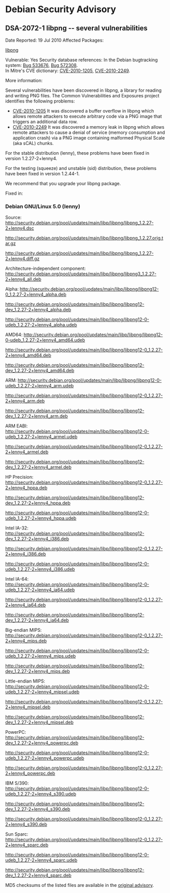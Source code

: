 
Debian Security Advisory
========================


DSA-2072-1 libpng -- several vulnerabilities
--------------------------------------------



Date Reported:
19 Jul 2010
Affected Packages:

[libpng](https://packages.debian.org/src:libpng)

Vulnerable:
Yes
Security database references:
In the Debian bugtracking system: [Bug 533676](https://bugs.debian.org/cgi-bin/bugreport.cgi?bug=533676), [Bug 572308](https://bugs.debian.org/cgi-bin/bugreport.cgi?bug=572308).  
In Mitre's CVE dictionary: [CVE-2010-1205](https://security-tracker.debian.org/tracker/CVE-2010-1205), [CVE-2010-2249](https://security-tracker.debian.org/tracker/CVE-2010-2249).  

More information:

Several vulnerabilities have been discovered in libpng, a library for
reading and writing PNG files. The Common Vulnerabilities and
Exposures project identifies the following problems:


* [CVE-2010-1205](https://security-tracker.debian.org/tracker/CVE-2010-1205)
It was discovered a buffer overflow in libpng which allows remote
 attackers to execute arbitrary code via a PNG image that triggers
 an additional data row.
* [CVE-2010-2249](https://security-tracker.debian.org/tracker/CVE-2010-2249)
It was discovered a memory leak in libpng which allows remote
 attackers to cause a denial of service (memory consumption and
 application crash) via a PNG image containing malformed Physical
 Scale (aka sCAL) chunks.


For the stable distribution (lenny), these problems have been fixed in
version 1.2.27-2+lenny4.


For the testing (squeeze) and unstable (sid) distribution, these
problems have been fixed in version 1.2.44-1.


We recommend that you upgrade your libpng package.



Fixed in:

### Debian GNU/Linux 5.0 (lenny)



Source:
 <http://security.debian.org/pool/updates/main/libp/libpng/libpng_1.2.27-2+lenny4.dsc>  

<http://security.debian.org/pool/updates/main/libp/libpng/libpng_1.2.27.orig.tar.gz>  

<http://security.debian.org/pool/updates/main/libp/libpng/libpng_1.2.27-2+lenny4.diff.gz>  

Architecture-independent component:
 <http://security.debian.org/pool/updates/main/libp/libpng/libpng3_1.2.27-2+lenny4_all.deb>  

Alpha:
 <http://security.debian.org/pool/updates/main/libp/libpng/libpng12-0_1.2.27-2+lenny4_alpha.deb>  

<http://security.debian.org/pool/updates/main/libp/libpng/libpng12-dev_1.2.27-2+lenny4_alpha.deb>  

<http://security.debian.org/pool/updates/main/libp/libpng/libpng12-0-udeb_1.2.27-2+lenny4_alpha.udeb>  

AMD64:
 <http://security.debian.org/pool/updates/main/libp/libpng/libpng12-0-udeb_1.2.27-2+lenny4_amd64.udeb>  

<http://security.debian.org/pool/updates/main/libp/libpng/libpng12-0_1.2.27-2+lenny4_amd64.deb>  

<http://security.debian.org/pool/updates/main/libp/libpng/libpng12-dev_1.2.27-2+lenny4_amd64.deb>  

ARM:
 <http://security.debian.org/pool/updates/main/libp/libpng/libpng12-0-udeb_1.2.27-2+lenny4_arm.udeb>  

<http://security.debian.org/pool/updates/main/libp/libpng/libpng12-0_1.2.27-2+lenny4_arm.deb>  

<http://security.debian.org/pool/updates/main/libp/libpng/libpng12-dev_1.2.27-2+lenny4_arm.deb>  

ARM EABI:
 <http://security.debian.org/pool/updates/main/libp/libpng/libpng12-0-udeb_1.2.27-2+lenny4_armel.udeb>  

<http://security.debian.org/pool/updates/main/libp/libpng/libpng12-0_1.2.27-2+lenny4_armel.deb>  

<http://security.debian.org/pool/updates/main/libp/libpng/libpng12-dev_1.2.27-2+lenny4_armel.deb>  

HP Precision:
 <http://security.debian.org/pool/updates/main/libp/libpng/libpng12-0_1.2.27-2+lenny4_hppa.deb>  

<http://security.debian.org/pool/updates/main/libp/libpng/libpng12-dev_1.2.27-2+lenny4_hppa.deb>  

<http://security.debian.org/pool/updates/main/libp/libpng/libpng12-0-udeb_1.2.27-2+lenny4_hppa.udeb>  

Intel IA-32:
 <http://security.debian.org/pool/updates/main/libp/libpng/libpng12-dev_1.2.27-2+lenny4_i386.deb>  

<http://security.debian.org/pool/updates/main/libp/libpng/libpng12-0_1.2.27-2+lenny4_i386.deb>  

<http://security.debian.org/pool/updates/main/libp/libpng/libpng12-0-udeb_1.2.27-2+lenny4_i386.udeb>  

Intel IA-64:
 <http://security.debian.org/pool/updates/main/libp/libpng/libpng12-0-udeb_1.2.27-2+lenny4_ia64.udeb>  

<http://security.debian.org/pool/updates/main/libp/libpng/libpng12-0_1.2.27-2+lenny4_ia64.deb>  

<http://security.debian.org/pool/updates/main/libp/libpng/libpng12-dev_1.2.27-2+lenny4_ia64.deb>  

Big-endian MIPS:
 <http://security.debian.org/pool/updates/main/libp/libpng/libpng12-0_1.2.27-2+lenny4_mips.deb>  

<http://security.debian.org/pool/updates/main/libp/libpng/libpng12-0-udeb_1.2.27-2+lenny4_mips.udeb>  

<http://security.debian.org/pool/updates/main/libp/libpng/libpng12-dev_1.2.27-2+lenny4_mips.deb>  

Little-endian MIPS:
 <http://security.debian.org/pool/updates/main/libp/libpng/libpng12-0-udeb_1.2.27-2+lenny4_mipsel.udeb>  

<http://security.debian.org/pool/updates/main/libp/libpng/libpng12-0_1.2.27-2+lenny4_mipsel.deb>  

<http://security.debian.org/pool/updates/main/libp/libpng/libpng12-dev_1.2.27-2+lenny4_mipsel.deb>  

PowerPC:
 <http://security.debian.org/pool/updates/main/libp/libpng/libpng12-dev_1.2.27-2+lenny4_powerpc.deb>  

<http://security.debian.org/pool/updates/main/libp/libpng/libpng12-0-udeb_1.2.27-2+lenny4_powerpc.udeb>  

<http://security.debian.org/pool/updates/main/libp/libpng/libpng12-0_1.2.27-2+lenny4_powerpc.deb>  

IBM S/390:
 <http://security.debian.org/pool/updates/main/libp/libpng/libpng12-0-udeb_1.2.27-2+lenny4_s390.udeb>  

<http://security.debian.org/pool/updates/main/libp/libpng/libpng12-dev_1.2.27-2+lenny4_s390.deb>  

<http://security.debian.org/pool/updates/main/libp/libpng/libpng12-0_1.2.27-2+lenny4_s390.deb>  

Sun Sparc:
 <http://security.debian.org/pool/updates/main/libp/libpng/libpng12-0_1.2.27-2+lenny4_sparc.deb>  

<http://security.debian.org/pool/updates/main/libp/libpng/libpng12-0-udeb_1.2.27-2+lenny4_sparc.udeb>  

<http://security.debian.org/pool/updates/main/libp/libpng/libpng12-dev_1.2.27-2+lenny4_sparc.deb>  


MD5 checksums of the listed files are available in the [original advisory](https://lists.debian.org/debian-security-announce/2010/msg00117.html).





